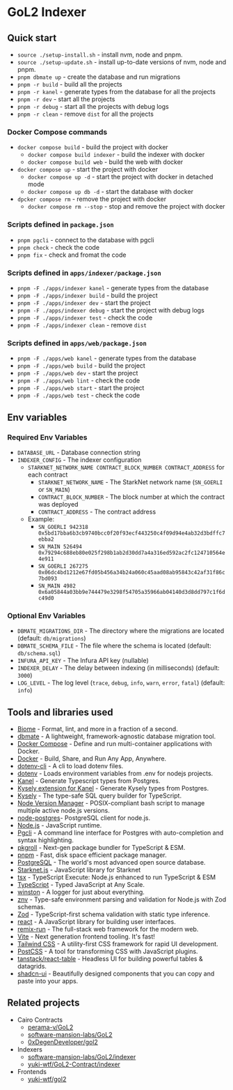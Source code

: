 # GoL2 Indexer

## Quick start

- `source ./setup-install.sh` - install nvm, node and pnpm.
- `source ./setup-update.sh` - install up-to-date versions of nvm, node and pnpm.
- `pnpm dbmate up` - create the database and run migrations
- `pnpm -r build` - build all the projects
- `pnpm -r kanel` - generate types from the database for all the projects
- `pnpm -r dev` - start all the projects
- `pnpm -r debug` - start all the projects with debug logs
- `pnpm -r clean` - remove `dist` for all the projects

### Docker Compose commands

- `docker compose build` - build the project with docker
  - `docker compose build indexer` - build the indexer with docker
  - `docker compose build web` - build the web with docker
- `docker compose up` - start the project with docker
  - `docker compose up -d` - start the project with docker in detached mode
  - `docker compose up db -d` - start the database with docker
- `dpcker compose rm` - remove the project with docker
  - `docker compose rm --stop` - stop and remove the project with docker

### Scripts defined in `package.json`

- `pnpm pgcli` - connect to the database with pgcli
- `pnpm check` - check the code
- `pnpm fix` - check and fromat the code

### Scripts defined in `apps/indexer/package.json`

- `pnpm -F ./apps/indexer kanel` - generate types from the database
- `pnpm -F ./apps/indexer build` - build the project
- `pnpm -F ./apps/indexer dev` - start the project
- `pnpm -F ./apps/indexer debug` - start the project with debug logs
- `pnpm -F ./apps/indexer test` - check the code
- `pnpm -F ./apps/indexer clean` - remove `dist`

### Scripts defined in `apps/web/package.json`

- `pnpm -F ./apps/web kanel` - generate types from the database
- `pnpm -F ./apps/web build` - build the project
- `pnpm -F ./apps/web dev` - start the project
- `pnpm -F ./apps/web lint` - check the code
- `pnpm -F ./apps/web start` - start the project
- `pnpm -F ./apps/web test` - check the code

## Env variables

### Required Env Variables

- `DATABASE_URL` - Database connection string
- `INDEXER_CONFIG` - The indexer configuration
  - `STARKNET_NETWORK_NAME CONTRACT_BLOCK_NUMBER CONTRACT_ADDRESS` for each contract
    - `STARKNET_NETWORK_NAME` - The StarkNet network name (`SN_GOERLI` or `SN_MAIN`)
    - `CONTRACT_BLOCK_NUMBER` - The block number at which the contract was deployed
    - `CONTRACT_ADDRESS` - The contract address
  - Example:
    - `SN_GOERLI 942318 0x5bd17bba6b3cb9740bcc0f20f93ecf443250c4f09d94e4ab32d3bdffc7ebba2`
    - `SN_MAIN 526494 0x79294c688eb80e025f298b1ab2d30dd7a4a316ed592ac2fc124710564e4e911`
    - `SN_GOERLI 267275 0x06dc4bd1212e67fd05b456a34b24a060c45aad08ab95843c42af31f86c7bd093`
    - `SN_MAIN 4982 0x6a05844a03bb9e744479e3298f54705a35966ab04140d3d8dd797c1f6dc49d0`

### Optional Env Variables

- `DBMATE_MIGRATIONS_DIR` - The directory where the migrations are located (default: `db/migrations`)
- `DBMATE_SCHEMA_FILE` - The file where the schema is located (default: `db/schema.sql`)
- `INFURA_API_KEY` - The Infura API key (nullable)
- `INDEXER_DELAY` - The delay between indexing (in milliseconds) (default: `3000`)
- `LOG_LEVEL` - The log level (`trace`, `debug`, `info`, `warn`, `error`, `fatal`) (default: `info`)

## Tools and libraries used

- [Biome](https://biomejs.dev/) - Format, lint, and more in a fraction of a second.
- [dbmate](https://github.com/amacneil/dbmate) - A lightweight, framework-agnostic database migration tool.
- [Docker Compose](https://docs.docker.com/compose/) - Define and run multi-container applications with Docker.
- [Docker](https://www.docker.com/) - Build, Share, and Run Any App, Anywhere.
- [dotenv-cli](https://github.com/venthur/dotenv-cli) - A cli to load dotenv files.
- [dotenv](https://github.com/motdotla/dotenv) - Loads environment variables from .env for nodejs projects.
- [Kanel](https://github.com/kristiandupont/kanel) - Generate Typescript types from Postgres.
- [Kysely extension for Kanel](https://github.com/kristiandupont/kanel/tree/main/packages/kanel-kysely) - Generate Kysely types from Postgres.
- [Kysely](https://kysely.dev/) - The type-safe SQL query builder for TypeScript.
- [Node Version Manager](https://github.com/nvm-sh/nvm) - POSIX-compliant bash script to manage multiple active node.js versions.
- [node-postgres](https://node-postgres.com/)- PostgreSQL client for node.js.
- [Node.js](https://nodejs.org/) - JavaScript runtime.
- [Pgcli](https://www.pgcli.com/) - A command line interface for Postgres with auto-completion and syntax highlighting.
- [pkgroll](https://github.com/privatenumber/pkgroll) - Next-gen package bundler for TypeScript & ESM.
- [pnpm](https://pnpm.io/) - Fast, disk space efficient package manager.
- [PostgreSQL](https://www.postgresql.org/) - The world's most advanced open source database.
- [Starknet.js](https://www.starknetjs.com/) - JavaScript library for Starknet
- [tsx](https://github.com/privatenumber/tsx) - TypeScript Execute: Node.js enhanced to run TypeScript & ESM
- [TypeScript](https://www.typescriptlang.org/) - Typed JavaScript at Any Scale.
- [winston](https://github.com/winstonjs/winston) - A logger for just about everything.
- [znv](https://github.com/lostfictions/znv) - Type-safe environment parsing and validation for Node.js with Zod schemas.
- [Zod](https://zod.dev/) - TypeScript-first schema validation with static type inference.
- [react](https://react.dev/) - A JavaScript library for building user interfaces.
- [remix-run](https://remix.run/) - The full-stack web framework for the modern web.
- [Vite](https://vitejs.dev/) - Next generation frontend tooling. It's fast!
- [Tailwind CSS](https://tailwindcss.com/) - A utility-first CSS framework for rapid UI development.
- [PostCSS](https://postcss.org/) - A tool for transforming CSS with JavaScript plugins.
- [tanstack/react-table](https://tanstack.com/table/latest) - Headless UI for building powerful tables & datagrids.
- [shadcn-ui](https://ui.shadcn.com/) - Beautifully designed components that you can copy and paste into your apps.

## Related projects

- Cairo Contracts
  - [perama-v/GoL2](https://github.com/perama-v/GoL2)
  - [software-mansion-labs/GoL2](https://github.com/software-mansion-labs/GoL2)
  - [0xDegenDeveloper/gol2](https://github.com/0xDegenDeveloper/gol2)
- Indexers
  - [software-mansion-labs/GoL2/indexer](https://github.com/software-mansion-labs/GoL2/tree/main/indexer)
  - [yuki-wtf/GoL2-Contract/indexer](https://github.com/yuki-wtf/GoL2-Contract/tree/main/indexer)
- Frontends
  - [yuki-wtf/gol2](https://github.com/yuki-wtf/gol2)
